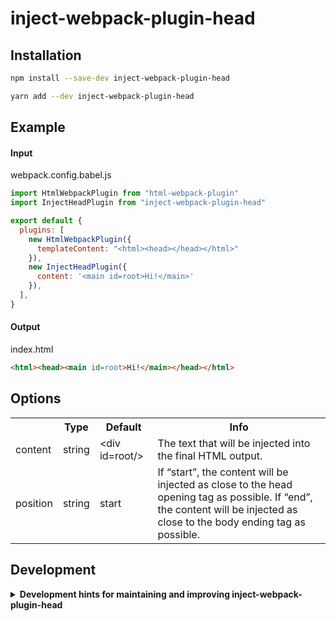 # inject-webpack-plugin-head

## Installation

```bash
npm install --save-dev inject-webpack-plugin-head
```

```bash
yarn add --dev inject-webpack-plugin-head
```


## Example

#### Input

webpack.config.babel.js
```js
import HtmlWebpackPlugin from "html-webpack-plugin"
import InjectHeadPlugin from "inject-webpack-plugin-head"

export default {
  plugins: [
    new HtmlWebpackPlugin({
      templateContent: "<html><head></head></html>"
    }),
    new InjectHeadPlugin({
      content: '<main id=root>Hi!</main>'
    }),
  ],
}
```

#### Output

index.html
```html
<html><head><main id=root>Hi!</main></head></html>
```


## Options



<table>
<tr>
<th></th>
<th>Type</th>
<th>Default</th>
<th>Info</th>
</tr>
<tr>
<td>content</td>
<td>string</td>
<td>&lt;div id=root/></td>
<td>The text that will be injected into the final HTML output.</td>
</tr>
<tr>
<td>position</td>
<td>string</td>
<td>start</td>
<td>If “start”, the content will be injected as close to the head opening tag as possible. If “end”, the content will be injected as close to the body ending tag as possible.</td>
</tr>
</table>


## Development

<details>
<summary><b>Development hints for maintaining and improving inject-webpack-plugin-head</b></summary>



Setting up:
```bash
git clone git@github.com:Emiyaa/inject-webpack-plugin-head.git
cd inject-webpack-plugin-head
npm install
```
Testing in production environment:
```bash
npm run test
```

</details>
